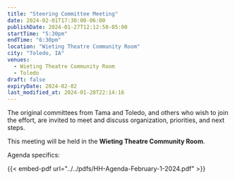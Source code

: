 ```yaml
---
title: "Steering Committee Meeting"
date: 2024-02-01T17:30:00-06:00
publishDate: 2024-01-27T12:12:50-05:00
startTime: "5:30pm"
endTime: "6:30pm"
location: "Wieting Theatre Community Room"
city: "Toledo, IA"
venues:
  - Wieting Theatre Community Room
  - Toledo
draft: false
expiryDate: 2024-02-02
last_modified_at: 2024-01-28T22:14:16
--- 
```


The original committees from Tama and Toledo, and others who wish to join the effort, are invited to meet and discuss organization, priorities, and next steps.

This meeting will be held in the **Wieting Theatre Community Room**.

Agenda specifics:

{{< embed-pdf url="../../pdfs/HH-Agenda-February-1-2024.pdf" >}}

<!-- ![June 2023 Agenda](images/Healthy-Hometown-Agenda-for-June-2023.png)  -->